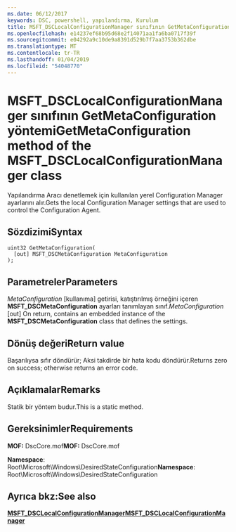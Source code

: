 ```yaml
---
ms.date: 06/12/2017
keywords: DSC, powershell, yapılandırma, Kurulum
title: MSFT_DSCLocalConfigurationManager sınıfının GetMetaConfiguration yöntemi
ms.openlocfilehash: e14237ef68b95d68e2f14071aa1fa6ba0717f39f
ms.sourcegitcommit: e04292a9c10de9a8391d529b7f7aa3753b362dbe
ms.translationtype: MT
ms.contentlocale: tr-TR
ms.lasthandoff: 01/04/2019
ms.locfileid: "54048770"
---
```

# <a name="getmetaconfiguration-method-of-the-msftdsclocalconfigurationmanager-class"></a><span data-ttu-id="4898e-103">MSFT_DSCLocalConfigurationManager sınıfının GetMetaConfiguration yöntemi</span><span class="sxs-lookup"><span data-stu-id="4898e-103">GetMetaConfiguration method of the MSFT_DSCLocalConfigurationManager class</span></span>

<span data-ttu-id="4898e-104">Yapılandırma Aracı denetlemek için kullanılan yerel Configuration Manager ayarlarını alır.</span><span class="sxs-lookup"><span data-stu-id="4898e-104">Gets the local Configuration Manager settings that are used to control the Configuration Agent.</span></span>

## <a name="syntax"></a><span data-ttu-id="4898e-105">Sözdizimi</span><span class="sxs-lookup"><span data-stu-id="4898e-105">Syntax</span></span>

```mof
uint32 GetMetaConfiguration(
  [out] MSFT_DSCMetaConfiguration MetaConfiguration
);
```

## <a name="parameters"></a><span data-ttu-id="4898e-106">Parametreler</span><span class="sxs-lookup"><span data-stu-id="4898e-106">Parameters</span></span>

<span data-ttu-id="4898e-107">*MetaConfiguration* \[kullanıma\] getirisi, katıştırılmış örneğini içeren **MSFT_DSCMetaConfiguration** ayarları tanımlayan sınıf.</span><span class="sxs-lookup"><span data-stu-id="4898e-107">*MetaConfiguration* \[out\] On return, contains an embedded instance of the **MSFT_DSCMetaConfiguration** class that defines the settings.</span></span>

## <a name="return-value"></a><span data-ttu-id="4898e-108">Dönüş değeri</span><span class="sxs-lookup"><span data-stu-id="4898e-108">Return value</span></span>

<span data-ttu-id="4898e-109">Başarılıysa sıfır döndürür; Aksi takdirde bir hata kodu döndürür.</span><span class="sxs-lookup"><span data-stu-id="4898e-109">Returns zero on success; otherwise returns an error code.</span></span>

## <a name="remarks"></a><span data-ttu-id="4898e-110">Açıklamalar</span><span class="sxs-lookup"><span data-stu-id="4898e-110">Remarks</span></span>

<span data-ttu-id="4898e-111">Statik bir yöntem budur.</span><span class="sxs-lookup"><span data-stu-id="4898e-111">This is a static method.</span></span>

## <a name="requirements"></a><span data-ttu-id="4898e-112">Gereksinimler</span><span class="sxs-lookup"><span data-stu-id="4898e-112">Requirements</span></span>

<span data-ttu-id="4898e-113">**MOF:** DscCore.mof</span><span class="sxs-lookup"><span data-stu-id="4898e-113">**MOF:** DscCore.mof</span></span>

<span data-ttu-id="4898e-114">**Namespace**: Root\Microsoft\Windows\DesiredStateConfiguration</span><span class="sxs-lookup"><span data-stu-id="4898e-114">**Namespace**: Root\Microsoft\Windows\DesiredStateConfiguration</span></span>

## <a name="see-also"></a><span data-ttu-id="4898e-115">Ayrıca bkz:</span><span class="sxs-lookup"><span data-stu-id="4898e-115">See also</span></span>

[<span data-ttu-id="4898e-116">**MSFT_DSCLocalConfigurationManager**</span><span class="sxs-lookup"><span data-stu-id="4898e-116">**MSFT_DSCLocalConfigurationManager**</span></span>](msft-dsclocalconfigurationmanager.md)